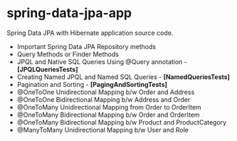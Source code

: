# spring-data-jpa-app
Spring Data JPA with Hibernate application source code.

- Important Spring Data JPA Repository methods
- Query Methods or Finder Methods
- JPQL and Native SQL Queries Using @Query annotation - **[JPQLQueriesTests]**
- Creating Named JPQL and Named SQL Queries - **[NamedQueriesTests]**
- Pagination and Sorting - **[PagingAndSortingTests]**
- @OneToOne Unidirectional Mapping b/w Order and Address
- @OneToOne Bidirectional Mapping b/w Address and Order
- @OneToMany Unidirectional Mapping from Order to OrderItem
- @OneToMany Bidirectional Mapping b/w Order and OrderItem
- @OneToMany Bidirectional Mapping b/w Product and ProductCategory
- @ManyToMany Unidirectional Mapping b/w User and Role